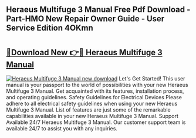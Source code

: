 ## Heraeus Multifuge 3 Manual Free Pdf Download - Part-HMO New Repair Owner Guide - User Service Edition 4OKmn

# <h2><a href="http://bc91783.oget.top/?id=Heraeus+Multifuge+3+Manual">🔗Download New 👉🔴 Heraeus Multifuge 3 Manual</a></h2>

[![Heraeus Multifuge 3 Manual new download](https://i.imgur.com/5g1atiW.png)](http://bc91783.oget.top/?id=Heraeus+Multifuge+3+Manual)
Let's Get Started! This user manual is your passport to the world of possibilities with your new Heraeus Multifuge 3 Manual. Get acquainted with its features, installation process, and operating guidelines. Safety Guidelines for Electrical Devices Please adhere to all electrical safety guidelines when using your new Heraeus Multifuge 3 Manual. List of features are just some of the remarkable capabilities available in your new Heraeus Multifuge 3 Manual. Support Available 24/7 Heraeus Multifuge 3 Manual. Our customer support team is available 24/7 to assist you with any inquiries.
